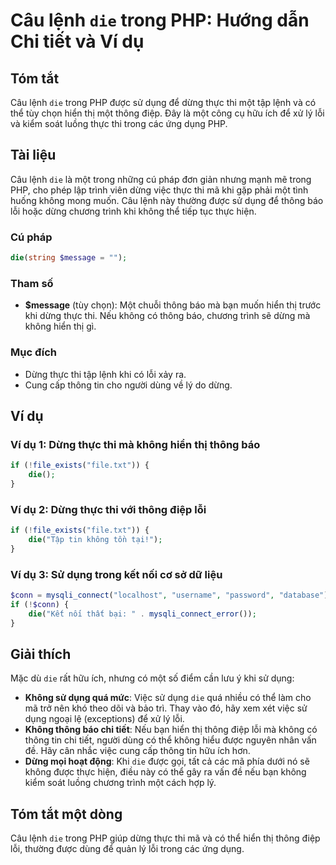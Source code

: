 <!--
Meta Description: # Câu lệnh `die` trong PHP: Hướng dẫn Chi tiết và Ví dụ ## Tóm tắt Câu lệnh `die` trong PHP được sử dụng để dừng thực thi một tập lệnh và có thể tùy c...
Meta Keywords: thông, không, die, dừng, thực
-->

# Câu lệnh `die` trong PHP: Hướng dẫn Chi tiết và Ví dụ

## Tóm tắt
Câu lệnh `die` trong PHP được sử dụng để dừng thực thi một tập lệnh và có thể tùy chọn hiển thị một thông điệp. Đây là một công cụ hữu ích để xử lý lỗi và kiểm soát luồng thực thi trong các ứng dụng PHP.

## Tài liệu
Câu lệnh `die` là một trong những cú pháp đơn giản nhưng mạnh mẽ trong PHP, cho phép lập trình viên dừng việc thực thi mã khi gặp phải một tình huống không mong muốn. Câu lệnh này thường được sử dụng để thông báo lỗi hoặc dừng chương trình khi không thể tiếp tục thực hiện.

### Cú pháp
```php
die(string $message = "");
```

### Tham số
- **$message** (tùy chọn): Một chuỗi thông báo mà bạn muốn hiển thị trước khi dừng thực thi. Nếu không có thông báo, chương trình sẽ dừng mà không hiển thị gì.

### Mục đích
- Dừng thực thi tập lệnh khi có lỗi xảy ra.
- Cung cấp thông tin cho người dùng về lý do dừng.

## Ví dụ
### Ví dụ 1: Dừng thực thi mà không hiển thị thông báo
```php
if (!file_exists("file.txt")) {
    die();
}
```

### Ví dụ 2: Dừng thực thi với thông điệp lỗi
```php
if (!file_exists("file.txt")) {
    die("Tập tin không tồn tại!");
}
```

### Ví dụ 3: Sử dụng trong kết nối cơ sở dữ liệu
```php
$conn = mysqli_connect("localhost", "username", "password", "database");
if (!$conn) {
    die("Kết nối thất bại: " . mysqli_connect_error());
}
```

## Giải thích
Mặc dù `die` rất hữu ích, nhưng có một số điểm cần lưu ý khi sử dụng:
- **Không sử dụng quá mức**: Việc sử dụng `die` quá nhiều có thể làm cho mã trở nên khó theo dõi và bảo trì. Thay vào đó, hãy xem xét việc sử dụng ngoại lệ (exceptions) để xử lý lỗi.
- **Không thông báo chi tiết**: Nếu bạn hiển thị thông điệp lỗi mà không có thông tin chi tiết, người dùng có thể không hiểu được nguyên nhân vấn đề. Hãy cân nhắc việc cung cấp thông tin hữu ích hơn.
- **Dừng mọi hoạt động**: Khi `die` được gọi, tất cả các mã phía dưới nó sẽ không được thực hiện, điều này có thể gây ra vấn đề nếu bạn không kiểm soát luồng chương trình một cách hợp lý.

## Tóm tắt một dòng
Câu lệnh `die` trong PHP giúp dừng thực thi mã và có thể hiển thị thông điệp lỗi, thường được dùng để quản lý lỗi trong các ứng dụng.